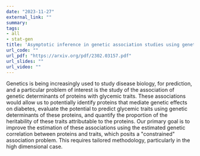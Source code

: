 ```yaml
---
date: "2023-11-27"
external_link: ""
summary: 
tags:
- all
- stat-gen
title: 'Asymptotic inference in genetic association studies using genetic correlations of glycemic traits'
url_code: ""
url_pdf: "https://arxiv.org/pdf/2302.03157.pdf"
url_slides: ""
url_video: ""
---
```


Genetics is being increasingly used to study disease biology, for prediction, and a particular problem of interest
is the study of the association of genetic determinants of proteins with glycemic traits. These associations would
allow us to potentially identify proteins that mediate genetic effects on diabetes, evaluate the potential to predict
glycemic traits using genetic determinants of these proteins, and quantify the proportion of the heritability of
these traits attributable to the proteins. Our primary goal is to improve the estimation of these associations
using the estimated genetic correlation between proteins and traits, which posits a "constrained" association
problem. This requires tailored methodology, particularly in the high dimensional case.